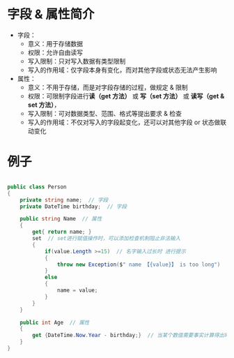 # 字段 & 属性简介
* 字段：
  * 意义：用于存储数据
  * 权限：允许自由读写
  * 写入限制：只对写入数据有类型限制
  * 写入的作用域：仅字段本身有变化，而对其他字段或状态无法产生影响
* 属性：
  * 意义：不用于存储，而是对字段存储的过程，做规定 & 限制
  * 权限：可限制字段进行**读（get 方法）** 或 **写（set 方法）** 或 **读写（get & set 方法）**，
  * 写入限制：可对数据类型、范围、格式等提出要求 & 检查
  * 写入的作用域：不仅对写入的字段起变化，还可以对其他字段 or 状态做联动变化

# 例子

```cs

public class Person 
{
    private string name;  // 字段
    private DateTime birthday;  // 字段

    public string Name  // 属性
    {
        get{ return name; }
        set  // set进行赋值操作时，可以添加检查机制阻止非法输入
        { 
            if(value.Length >=15)  // 名字输入过长时 进行提示
            {
                throw new Exception($" name 【{value}】 is too long")
            }
            else
            {
                name = value;
            }
        }
    }

    public int Age  // 属性
    {
        get {DateTime.Now.Year - birthday;}  // 当某个数值需要事实计算得出时，通过属性语法可以像调用字段一样获取该数值
    }
}
```